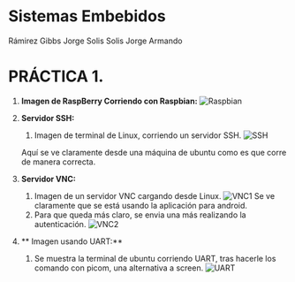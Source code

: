 # Sistemas Embebidos
 Rámirez Gibbs Jorge 
 Solis Solis Jorge Armando
# PRÁCTICA 1.
1. **Imagen de RaspBerry Corriendo con Raspbian:**
	 ![Raspbian](/images/raspbian.jpg?raw=true "Rasbian")
2. **Servidor SSH:**
	1. Imagen de terminal de Linux, corriendo un servidor SSH.
	![SSH](/images/ssh.png?raw=true "SSH")
	
	Aquí se ve claramente desde una máquina de ubuntu como es que corre de manera correcta.
3. **Servidor VNC:**
	1.  Imagen de un servidor VNC cargando desde Linux.
		![VNC1](/images/vnc.png?raw=true "VNC")
		Se ve claramente que se está usando la aplicación para android.
	2. Para que queda más claro, se envia una más realizando la autenticación.
	 ![VNC2](/images/vnc2.png?raw=true "VNC LOG")
4. ** Imagen usando UART:**
	1. Se muestra la terminal de ubuntu corriendo UART, tras hacerle los comando con picom, una alternativa a screen. 
	![UART](/images/uart.png?raw=true "UART")
